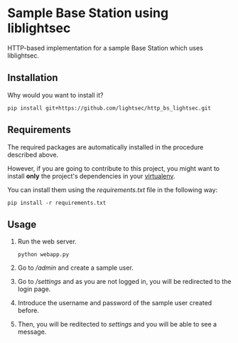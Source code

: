 Sample Base Station using liblightsec
=====================================

HTTP-based implementation for a sample Base Station which uses liblightsec.


Installation
------------

Why would you want to install it?

    pip install git+https://github.com/lightsec/http_bs_lightsec.git


Requirements
------------

The required packages are automatically installed in the procedure described above.

However, if you are going to contribute to this project, you might want to install __only__ the project's dependencies in your [virtualenv](http://virtualenv.readthedocs.org).

You can install them using the _requirements.txt_ file in the following way:

    pip install -r requirements.txt

Usage
-----

1. Run the web server.
   
    ```python webapp.py```

2. Go to _/admin_ and create a sample user.

3. Go to _/settings_ and as you are not logged in, you will be redirected to the login page.

4. Introduce the username and password of the sample user created before.

5. Then, you will be reditected to _settings_ and you will be able to see a message.
